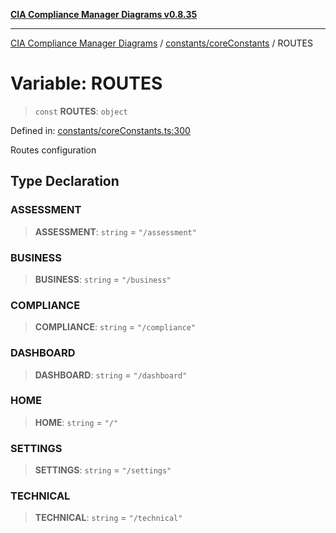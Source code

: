 [**CIA Compliance Manager Diagrams v0.8.35**](../../../README.md)

***

[CIA Compliance Manager Diagrams](../../../modules.md) / [constants/coreConstants](../README.md) / ROUTES

# Variable: ROUTES

> `const` **ROUTES**: `object`

Defined in: [constants/coreConstants.ts:300](https://github.com/Hack23/cia-compliance-manager/blob/b297770fc62abf558e2711cd029bbbe74e6c5cfb/src/constants/coreConstants.ts#L300)

Routes configuration

## Type Declaration

### ASSESSMENT

> **ASSESSMENT**: `string` = `"/assessment"`

### BUSINESS

> **BUSINESS**: `string` = `"/business"`

### COMPLIANCE

> **COMPLIANCE**: `string` = `"/compliance"`

### DASHBOARD

> **DASHBOARD**: `string` = `"/dashboard"`

### HOME

> **HOME**: `string` = `"/"`

### SETTINGS

> **SETTINGS**: `string` = `"/settings"`

### TECHNICAL

> **TECHNICAL**: `string` = `"/technical"`
